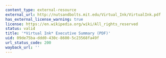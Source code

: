 ```yaml
---
content_type: external-resource
external_url: http://nutsandbolts.mit.edu/Virtual_Ink/VirtualInk.pdf
has_external_license_warning: true
license: https://en.wikipedia.org/wiki/All_rights_reserved
status: valid
title: '*Virtual Ink* Executive Summary (PDF)'
uid: 09de75ba-ddd0-430c-8600-5c23568fa49f
url_status_code: 200
wayback_url: ''
---
```

